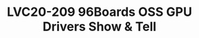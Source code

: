 ---
categories:
- lvc20
description: 96Boards keeps OSS first and we love OSS GPU Drivers. This will be a
  show and tell session about all the 96Boards development boards that are capable
  and run OSS GPU drivers.<br>The session will introduce the GNU/Linux Graphics stack
  and the concept of Reverse Engineered GPU Drivers. Followed by a lots of Demos or
  pre-&nbsp; recorded videos of devices running benchmarks.
image: /assets/images/featured-images/lvc20/LVC20-209.png
session_id: LVC20-209
session_room: '[Track 1] IoT/Edge/Embedded'
session_slot:
  end_time: 2020-09-23 10:55
  start_time: 2020-09-23 10:30
session_speakers:
- speaker_bio: Open source software and hardware enthusiast. Currently working at
    96Boards, Linaro as a full-time Maker.
  speaker_company: Linaro
  speaker_image: http://avatars.sched.co/2/b9/7234964/avatar.jpg.320x320px.jpg?0b4
  speaker_name: Sahaj Sarup
  speaker_position: Application Engineer
  speaker_role: attendee, speaker
session_track: 96Boards
tag: session
tags: 96Boards
title: LVC20-209 96Boards OSS GPU Drivers Show & Tell
---